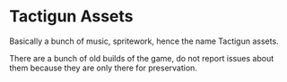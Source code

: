 # Tactigun Assets
Basically a bunch of music, spritework, hence the name Tactigun assets.

There are a bunch of old builds of the game, do not report issues about them because they are only there for preservation.
